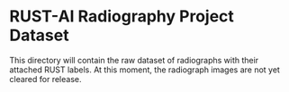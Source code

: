 # RUST-AI Radiography Project Dataset

This directory will contain the raw dataset of radiographs with their attached RUST labels. At this moment, the radiograph images are not yet cleared for release.